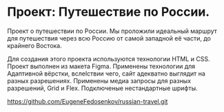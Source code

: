 # Проект: Путешествие по России.

Проект о путешествии по России.
Мы проложили идеальный маршрут для путешествия через всю 
Россию от самой западной её части, до крайнего Востока.


Для создания этого проекта используются технологии HTML и CSS.
Проект выполнен из макета Figma. Применены технологии для 
Адаптивной вёрстки, вслеlствии чего, сайт адекватно выглядит 
на разных разрешениях.
Применены медиа запросы для разных разрешений, Grid и Flex.
Подключеные нестандартные шрифты.

https://github.com/EugeneFedosenkov/russian-travel.git